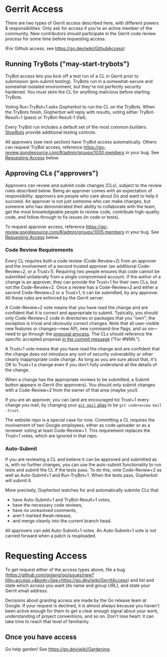 # Gerrit Access

There are two types of Gerrit access described here, with different powers & responsibilities. Only ask for access if you're an active member of the community. New contributors should participate in the Gerrit code review process for some time before requesting access.

(For Github access, see https://go.dev/wiki/GithubAccess)

## Running TryBots ("may-start-trybots")

TryBot access lets you kick off a test run of a CL in Gerrit prior to submission (pre-submit testing). 
TryBots run in a somewhat-secure and somewhat-isolated environment, 
but they're not perfectly security hardened.
You must skim the CL for anything malicious before starting TryBots.

Voting Run-TryBot+1 asks Gopherbot to run the CL on the TryBots.
When the TryBots finish, Gopherbot will reply with results,
voting either TryBot-Result+1 (pass) or TryBot-Result-1 (fail).

Every TryBot run includes a default set of the most common builders.
[SlowBots](https://go.dev/wiki/SlowBots) provide additional testing controls.

All approvers (see next section) have TryBot access automatically. Others can request TryBot access, reference https://go-review.googlesource.com/#/admin/groups/1030,members in your bug. See [Requesting Access](#requesting-access) below.

## Approving CLs ("approvers")

Approvers can review and submit code changes (CLs), subject to the review rules described below. Being an approver comes with an expectation of responsibility: approvers are people who care about Go and want to help it succeed. An approver is not just someone who can make changes, but someone who has demonstrated their ability to collaborate with the team, get the most knowledgeable people to review code, contribute high-quality code, and follow through to fix issues (in code or tests). 

To request approver access, reference https://go-review.googlesource.com/#/admin/groups/1005,members in your bug. See [Requesting Access](#requesting-access) below.

### Code Review Requirements

Every CL requires _both_ a code review (Code-Review+2) from an approver and the involvement of a second trusted approver (an additional Code-Review+2, or a Trust+1). Requiring two people ensures that code cannot be submitted unilaterally from a single compromised account. If the author of a change is an approver, they can provide the Trust+1 for their own CLs, but not the Code-Review+2. Once a review has a Code-Review+2 and either a second Code-Review+2 or a Trust+1, it can be submitted, by any approver. All these rules are enforced by the Gerrit server.

A Code-Review+2 vote means that you have read the change and are confident that it is correct and appropriate to submit. Typically, you should only Code-Review+2 code in directories or packages that you "own"; the exception is trivial and obviously correct changes. Note that all user-visible new features or changes—new API, new command-line flags, and so on—need to go through the [proposal process](https://go.dev/s/proposal-process). The CLs should reference the specific accepted proposal [in the commit message](https://github.com/golang/go/wiki/CommitMessage) (“For #NNN.”).

A Trust+1 vote means that you have read the change and are confident that the change does not introduce any sort of security vulnerability or other clearly inappropriate code change. As long as you are sure about that, it's OK to Trust+1 a change even if you don't fully understand all the details of the change.

When a change has the appropriate reviews to be submitted, a Submit button appears in Gerrit (for approvers). You should only submit changes with a Code-Review+2 from the owner of that area (maybe you!).

If you are an approver, you can (and are encouraged to) Trust+1 every change you mail, by changing your [`git mail` alias](https://go.dev/doc/contribute#git-config) to be `git codereview mail -trust`. 

The website repo is a special case for now. Committing a CL requires the involvement of two Google employees, either as code uploader or as a reviewer voting at least Code-Review+1. This requirement replaces the Trust+1 votes, which are ignored in that repo.

### Auto-Submit

If you are reviewing a CL and believe it can be approved and submitted as is, 
with no further changes, you can use the auto-submit functionality 
to run tests and submit the CL if the tests pass. 
To do this, vote Code-Review+2 as well as Auto-Submit+1 and Run-TryBot+1. When the tests pass, Gopherbot will submit it.

More precisely, Gopherbot watches for and automatically submits CLs that

 - have Auto-Submit+1 and TryBot-Result+1 votes,
 - have the necessary code reviews, 
 - have no unresolved comments,
 - aren't marked #wait-release,
 - and merge cleanly into the current branch head.

All approvers can add Auto-Submit+1 votes. 
An Auto-Submit+1 vote is not carried forward when a patch is reuploaded.

# Requesting Access

To get request either of the access types above, file a bug (https://github.com/golang/go/issues/new?title=access:+&body=See+https://go.dev/wiki/GerritAccess) and list and state which access you want (its name and group URL), and state your Gerrit email address.

Decisions about granting access are made by the Go release team at Google. If your request is declined, it is almost always because you haven't been active enough for them to get a clear enough signal about your work, understanding of project conventions, and so on. Don't lose heart: it can take time to reach that level of familiarity.

## Once you have access

Go help garden! See https://go.dev/wiki/Gardening.